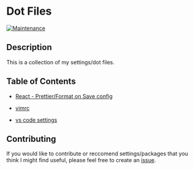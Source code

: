 # Dot Files

[![Maintenance](https://img.shields.io/badge/Maintained%3F-yes-green.svg)](https://GitHub.com/Naereen/StrapDown.js/graphs/commit-activity)

## Description

This is a collection of my settings/dot files.

## Table of Contents

- [React - Prettier/Format on Save config](https://github.com/trevorkirpaul/dot-files/tree/master/React/prettier)

- [vimrc](https://github.com/trevorkirpaul/dot-files/blob/master/vim/.vimrc)

- [vs code settings](https://github.com/trevorkirpaul/dot-files/blob/master/vscode/userSettingsLinuxFedora.json)

## Contributing

If you would like to contribute or reccomend settings/packages that you think I might find useful, please feel free to create an [issue](https://github.com/trevorkirpaul/dot-files/issues/new).
